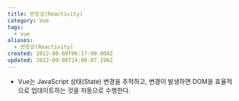 ```yaml
---
title: 반응성(Reactivity)
category: Vue
tags:
  - vue
aliases:
  - 반응성(Reactivity)
created: 2022-08-09T06:17:00.000Z
updated: 2022-09-06T14:00:07.196Z
---
```


<Metadata />

- Vue는 JavaScript 상태(State) 변경을 추적하고, 변경이 발생하면 DOM을 효율적으로 업데이트하는 것을 자동으로 수행한다.

